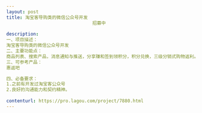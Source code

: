 ```yaml
---                
layout: post       
title: 淘宝客导购类的微信公众号开发
                                招募中
           
description: 
一、项目描述：
淘宝客导购类的微信公众号开发
二、主要功能点：
商品列表、搜索产品，消息通知与推送，分享赚和签到领积分，积分兑换，三级分销式购物返利。会员中心可查看自身返利情况 与推荐返利情况 。
三、可参考产品：
惠返吧     

四、必备要求：
1.之前有开发过淘宝客公众号
2.良好的沟通能力和契约精神。
     
contenturl: https://pro.lagou.com/project/7880.html      
---                 
```

